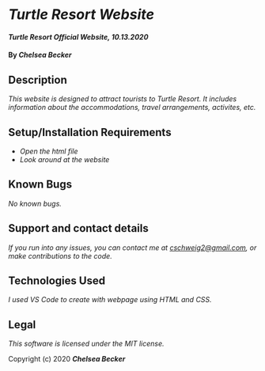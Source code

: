 # _Turtle Resort Website_

#### _Turtle Resort Official Website, 10.13.2020_

#### By _Chelsea Becker_

## Description

_This website is designed to attract tourists to Turtle Resort. It includes information about the accommodations, travel arrangements, activites, etc._

## Setup/Installation Requirements

* _Open the html file_
* _Look around at the website_

## Known Bugs

_No known bugs._

## Support and contact details

_If you run into any issues, you can contact me at cschweig2@gmail.com, or make contributions to the code._

## Technologies Used

_I used VS Code to create with webpage using HTML and CSS._

## Legal

*This software is licensed under the MIT license.*

Copyright (c) 2020 **_Chelsea Becker_**


